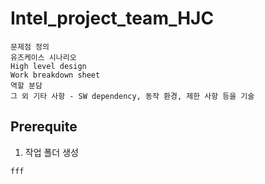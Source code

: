 # Intel_project_team_HJC



    문제점 정의​
    유즈케이스 시나리오​
    High level design​
    Work breakdown sheet​
    역할 분담​
    그 외 기타 사항 - SW dependency, 동작 환경, 제한 사항 등을 기술


## Prerequite
1. 작업 폴더 생성      

```shell
fff
